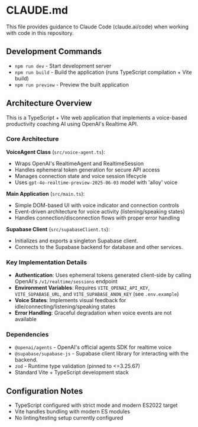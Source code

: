 # CLAUDE.md

This file provides guidance to Claude Code (claude.ai/code) when working with code in this repository.

## Development Commands

- `npm run dev` - Start development server
- `npm run build` - Build the application (runs TypeScript compilation + Vite build)
- `npm run preview` - Preview the built application

## Architecture Overview

This is a TypeScript + Vite web application that implements a voice-based productivity coaching AI using OpenAI's Realtime API.

### Core Architecture

**VoiceAgent Class** (`src/voice-agent.ts`):
- Wraps OpenAI's RealtimeAgent and RealtimeSession
- Handles ephemeral token generation for secure API access
- Manages connection state and voice session lifecycle
- Uses `gpt-4o-realtime-preview-2025-06-03` model with 'alloy' voice

**Main Application** (`src/main.ts`):
- Simple DOM-based UI with voice indicator and connection controls
- Event-driven architecture for voice activity (listening/speaking states)
- Handles connection/disconnection flows with proper error handling

**Supabase Client** (`src/supabaseClient.ts`):
- Initializes and exports a singleton Supabase client.
- Connects to the Supabase backend for database and other services.

### Key Implementation Details

- **Authentication**: Uses ephemeral tokens generated client-side by calling OpenAI's `/v1/realtime/sessions` endpoint
- **Environment Variables**: Requires `VITE_OPENAI_API_KEY`, `VITE_SUPABASE_URL`, and `VITE_SUPABASE_ANON_KEY` (see `.env.example`)
- **Voice States**: Implements visual feedback for idle/connecting/listening/speaking states
- **Error Handling**: Graceful degradation when voice events are not available

### Dependencies

- `@openai/agents` - OpenAI's official agents SDK for realtime voice
- `@supabase/supabase-js` - Supabase client library for interacting with the backend.
- `zod` - Runtime type validation (pinned to <=3.25.67)
- Standard Vite + TypeScript development stack

## Configuration Notes

- TypeScript configured with strict mode and modern ES2022 target
- Vite handles bundling with modern ES modules
- No linting/testing setup currently configured